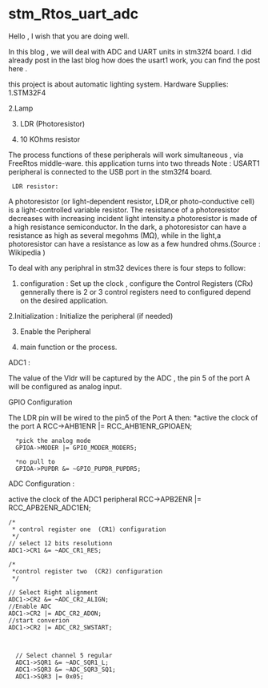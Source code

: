 # stm_Rtos_uart_adc
Hello , I wish that you are doing well.

In this blog , we will deal with ADC and UART units in stm32f4 board. I did already post in the last blog how does the usart1 work, you can find the post here .

this project is about  automatic lighting system.
Hardware Supplies:
1.STM32F4

2.Lamp

3. LDR (Photoresistor)

4. 10 KOhms resistor 

 

The process functions of these peripherals will work simultaneous , via FreeRtos middle-ware. this application turns into two threads 
Note : 
     USART1 peripheral is connected to the USB port in the stm32f4 board.


     LDR resistor:
A photoresistor (or light-dependent resistor, LDR,or photo-conductive cell) is a light-controlled variable resistor. The resistance of a photoresistor decreases with increasing incident light intensity.a photoresistor is made of a high resistance semiconductor. In the dark, a photoresistor can have a resistance as high as several megohms (MΩ), while in the light,a photoresistor can have a resistance as low as a few hundred ohms.(Source : Wikipedia )

 
To deal with any periphral in stm32 devices there is four steps to follow:
 
1. configuration : 
    Set up the clock , configure the Control Registers (CRx) gennerally there is 2 or 3 control registers need to configured depend on the desired application.
 
2.Initialization :
    Initialize the peripheral (if needed)
 
3. Enable the Peripheral 
 
4. main function or the process. 


ADC1 :
 
The value of the Vldr will be captured by the ADC , the pin 5 of the port A  will be configured as analog input.
 
 
GPIO Configuration

The LDR pin will be wired to the pin5 of the Port A
then:
      *active the clock of the port A
      RCC->AHB1ENR |= RCC_AHB1ENR_GPIOAEN;

      *pick the analog mode
      GPIOA->MODER |= GPIO_MODER_MODER5;

      *no pull to
      GPIOA->PUPDR &= ~GPIO_PUPDR_PUPDR5;





ADC Configuration :

 active the clock of the ADC1 peripheral
    RCC->APB2ENR |= RCC_APB2ENR_ADC1EN;

    /*
     * control register one  (CR1) configuration
     */
    // select 12 bits resolutionn
    ADC1->CR1 &= ~ADC_CR1_RES;

    /*
     *control register two  (CR2) configuration
     */

    // Select Right alignment
    ADC1->CR2 &= ~ADC_CR2_ALIGN;
    //Enable ADC
    ADC1->CR2 |= ADC_CR2_ADON;
    //start converion
    ADC1->CR2 |= ADC_CR2_SWSTART;



      // Select channel 5 regular
      ADC1->SQR1 &= ~ADC_SQR1_L;
      ADC1->SQR3 &= ~ADC_SQR3_SQ1;
      ADC1->SQR3 |= 0x05;




 
